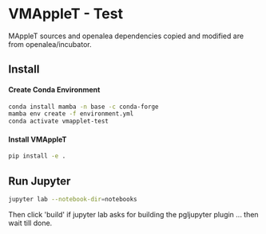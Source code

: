 # VMAppleT - Test

MAppleT sources and openalea dependencies copied and modified are from openalea/incubator.


## Install

#### Create Conda Environment

```sh
conda install mamba -n base -c conda-forge
mamba env create -f environment.yml
conda activate vmapplet-test
```

#### Install VMAppleT

```sh
pip install -e .
```

## Run Jupyter

```sh
jupyter lab --notebook-dir=notebooks
```

Then click 'build' if jupyter lab asks for building the pgljupyter plugin ... then wait till done.
